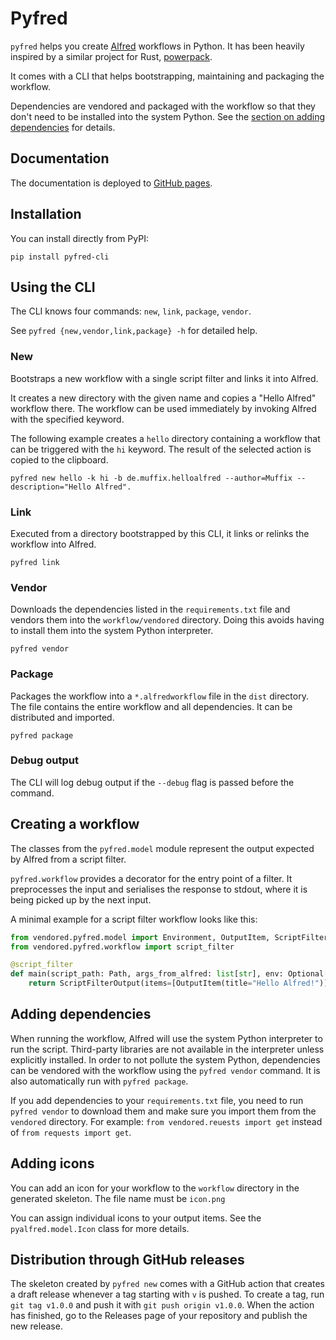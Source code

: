 # Pyfred

`pyfred` helps you create [Alfred](https://www.alfredapp.com/) workflows in Python. It has been heavily inspired by a
similar project for Rust, [powerpack](https://github.com/rossmacarthur/powerpack).

It comes with a CLI that helps bootstrapping, maintaining and packaging the workflow.

Dependencies are vendored and packaged with the workflow so that they don't need to be installed into the system Python.
See the [section on adding dependencies](#adding-dependencies) for details.

## Documentation

The documentation is deployed to [GitHub pages](https://muffix.github.io/pyfred-cli).

## Installation

You can install directly from PyPI:

```shell
pip install pyfred-cli
```

## Using the CLI

The CLI knows four commands: `new`, `link`, `package`, `vendor`.

See `pyfred {new,vendor,link,package} -h` for detailed help.

### New

Bootstraps a new workflow with a single script filter and links it into Alfred.

It creates a new directory with the given name and copies a "Hello Alfred" workflow there.
The workflow can be used immediately by invoking Alfred with the specified keyword.

The following example creates a `hello` directory containing a workflow that can be triggered with the `hi` keyword. The
result of the selected action is copied to the clipboard.

```shell
pyfred new hello -k hi -b de.muffix.helloalfred --author=Muffix --description="Hello Alfred".
```

### Link

Executed from a directory bootstrapped by this CLI, it links or relinks the workflow into Alfred.

```shell
pyfred link
```

### Vendor

Downloads the dependencies listed in the `requirements.txt` file and vendors them into the `workflow/vendored`
directory. Doing this avoids having to install them into the system Python interpreter.

```shell
pyfred vendor
```

### Package

Packages the workflow into a `*.alfredworkflow` file in the `dist` directory. The file contains the entire workflow and
all dependencies. It can be distributed and imported.

```shell
pyfred package
```

### Debug output

The CLI will log debug output if the `--debug` flag is passed before the command.

## Creating a workflow

The classes from the `pyfred.model` module represent the output expected by Alfred from a script filter.

`pyfred.workflow` provides a decorator for the entry point of a filter. It preprocesses the input and serialises the
response to stdout, where it is being picked up by the next input.

A minimal example for a script filter workflow looks like this:

```python
from vendored.pyfred.model import Environment, OutputItem, ScriptFilterOutput
from vendored.pyfred.workflow import script_filter

@script_filter
def main(script_path: Path, args_from_alfred: list[str], env: Optional[Environment]) -> ScriptFilterOutput:
    return ScriptFilterOutput(items=[OutputItem(title="Hello Alfred!")])
```

## Adding dependencies

When running the workflow, Alfred will use the system Python interpreter to run the script. Third-party libraries are
not available in the interpreter unless explicitly installed. In order to not pollute the system Python, dependencies
can be vendored with the workflow using the `pyfred vendor` command. It is also automatically run with `pyfred package`.

If you add dependencies to your `requirements.txt` file, you need to run `pyfred vendor` to download them and make sure
you import them from the `vendored` directory. For example: `from vendored.reuests import get` instead of
`from requests import get`.

## Adding icons

You can add an icon for your workflow to the `workflow` directory in the generated skeleton.
The file name must be `icon.png`

You can assign individual icons to your output items. See the `pyalfred.model.Icon` class for more details.

## Distribution through GitHub releases

The skeleton created by `pyfred new` comes with a GitHub action that creates a draft release whenever a tag starting
with `v` is pushed. To create a tag, run `git tag v1.0.0` and push it with `git push origin v1.0.0`. When the action
has finished, go to the Releases page of your repository and publish the new release.
